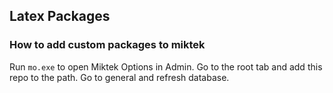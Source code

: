 ## Latex Packages

### How to add custom packages to miktek
Run `mo.exe` to open Miktek Options in Admin.
Go to the root tab and add this repo to the path.
Go to general and refresh database.